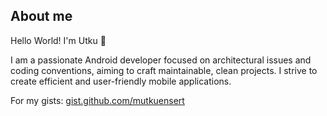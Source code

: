 ## About me
Hello World! I'm Utku 👋

I am a passionate Android developer focused on architectural issues and coding conventions, aiming to craft maintainable, clean projects. I strive to create efficient and user-friendly mobile applications.

For my gists: [gist.github.com/mutkuensert](https://gist.github.com/mutkuensert)
